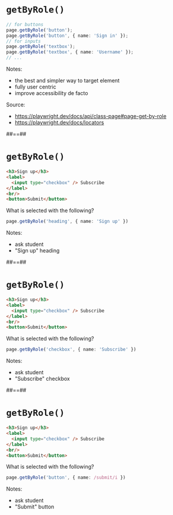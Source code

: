<!-- .slide: class="with-code" -->

# `getByRole()`

```TypeScript
// for buttons
page.getByRole('button');
page.getByRole('button', { name: 'Sign in' });
// for inputs
page.getByRole('textbox');
page.getByRole('textbox', { name: 'Username' });
// ...
```
<!-- .element: class="big-code" -->

Notes:
- the best and simpler way to target element
- fully user centric
- improve accessibility de facto

Source: 
- https://playwright.dev/docs/api/class-page#page-get-by-role
- https://playwright.dev/docs/locators

##==##

<!-- .slide: class="with-code" -->

# `getByRole()`

```Html
<h3>Sign up</h3>
<label>
  <input type="checkbox" /> Subscribe
</label>
<br/>
<button>Submit</button>
```
<!-- .element: class="big-code" -->

What is selected with the following?

```TypeScript
page.getByRole('heading', { name: 'Sign up' })
```
<!-- .element: class="big-code" -->

Notes:
- ask student
- "Sign up" heading

##==##

<!-- .slide: class="with-code" -->

# `getByRole()`

```Html
<h3>Sign up</h3>
<label>
  <input type="checkbox" /> Subscribe
</label>
<br/>
<button>Submit</button>
```
<!-- .element: class="big-code" -->

What is selected with the following?

```TypeScript
page.getByRole('checkbox', { name: 'Subscribe' })
```
<!-- .element: class="big-code" -->

Notes:
- ask student
- "Subscribe" checkbox

##==##

<!-- .slide: class="with-code" -->

# `getByRole()`

```Html
<h3>Sign up</h3>
<label>
  <input type="checkbox" /> Subscribe
</label>
<br/>
<button>Submit</button>
```
<!-- .element: class="big-code" -->

What is selected with the following?

```TypeScript
page.getByRole('button', { name: /submit/i })
```
<!-- .element: class="big-code" -->

Notes:
- ask student
- "Submit" button
